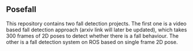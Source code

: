 ## Posefall
This repository contains two fall detection projects. The first one is a video based fall detection approach (arxiv link will later be updated), which takes 300 frames of 2D poses to detect whether there is a fall behaviour. The other is a fall detection system on ROS based on single frame 2D pose.
